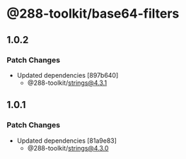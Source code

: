 # @288-toolkit/base64-filters

## 1.0.2

### Patch Changes

-   Updated dependencies [897b640]
    -   @288-toolkit/strings@4.3.1

## 1.0.1

### Patch Changes

-   Updated dependencies [81a9e83]
    -   @288-toolkit/strings@4.3.0
